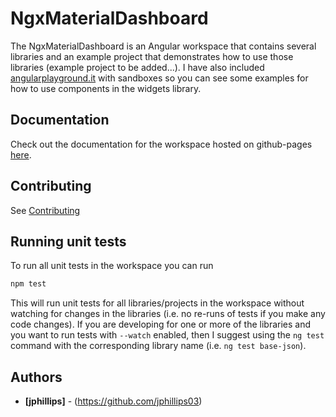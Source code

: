 # NgxMaterialDashboard

The NgxMaterialDashboard is an Angular workspace that contains several libraries
and an example project that demonstrates how to use those libraries (example
project to be added...). I have also included
[angularplayground.it](https://angularplayground.it/) with sandboxes so you can
see some examples for how to use components in the widgets library. 

## Documentation 
Check out the documentation for the workspace hosted on github-pages [here](https://ngx-material-dashboard.github.io/ngx-material-dashboard/).

## Contributing

See [Contributing](CONTRIBUTING.md)

## Running unit tests

To run all unit tests in the workspace you can run

```bash
npm test
```

This will run unit tests for all libraries/projects in the workspace without
watching for changes in the libraries (i.e. no re-runs of tests if you make any
code changes). If you are developing for one or more of the libraries and you
want to run tests with `--watch` enabled, then I suggest using the `ng test`
command with the corresponding library name (i.e. `ng test base-json`).

## Authors

* **[jphillips]** - (https://github.com/jphillips03)
